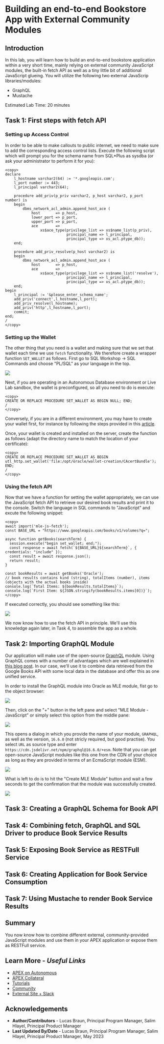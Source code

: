 # Building an end-to-end Bookstore App with External Community Modules

## Introduction
In this lab, you will learn how to build an end-to-end bookstore application within a very short time, mainly relying on external community JavaScript modules, the built-in fetch API as well as a tiny little bit of additional JavaScript glueing.
You will utilize the following two external JavaScrip libraries/modules:

- GraphQL
- Mustache

Estimated Lab Time: 20 minutes

## Task 1: First steps with fetch API

### Setting up Access Control
In order to be able to make callouts to public internet, we need to make sure to add the corresponding access control lists. Execute the following script which will prompt you for the schema name from SQL*Plus as sysdba (or ask your administrator to perform it for you):

```
<copy>
declare
    l_hostname varchar2(64) := '*.googleapis.com';
    l_port number := 443;
    l_principal varchar2(64);

    procedure add_priv(p_priv varchar2, p_host varchar2, p_port number) is
    begin
        dbms_network_acl_admin.append_host_ace (
            host       => p_host, 
            lower_port => p_port,
            upper_port => p_port,
            ace        => 
                xs$ace_type(privilege_list => xs$name_list(p_priv),
                            principal_name => l_principal,
                            principal_type => xs_acl.ptype_db));
    end;

    procedure add_priv_resolve(p_host varchar2) is
    begin
        dbms_network_acl_admin.append_host_ace (
            host       => p_host,
            ace        => 
                xs$ace_type(privilege_list => xs$name_list('resolve'),
                            principal_name => l_principal,
                            principal_type => xs_acl.ptype_db)); 
    end;
begin
    l_principal := '&please_enter_schema_name';
    add_priv('connect',l_hostname,l_port);
    add_priv_resolve(l_hostname);
    add_priv('http',l_hostname,l_port);
    commit;
end;
/
</copy>
```

### Setting up the Wallet
The other thing that you need is a wallet and making sure that we set that wallet each time we use `fetch` functionality.
We therefore create a wrapper function `SET_WALLET` as follows.
First go to SQL Workshop -> SQL Commands and choose "PL/SQL" as your language in the top.

![](images/00-sql-commands.png " ")

Next, if you are operating in an Autonomous Database environment or Live Lab sandbox, the wallet is preconfigured, so all you need to do is execute:

```
<copy>
CREATE OR REPLACE PROCEDURE SET_WALLET AS BEGIN NULL; END;
/
</copy>
```

Conversely, if you are in a different environment, you may have to create your wallet first, for instance by following the steps provided in this
[article](https://github.com/Dani3lSun/oracle-ca-wallet-creator).

Once, your wallet is created and installed on the server, create the function as follows (adapt the directory name to match the location of your certificate):

```
<copy>
CREATE OR REPLACE PROCEDURE SET_WALLET AS BEGIN utl_http.set_wallet('file:/opt/oracle/wallet-creation/CAcertBundle'); END;
/
</copy>
```

### Using the fetch API
Now that we have a function for setting the wallet appropriately, we can use the JavaScript fetch API to retrieve our desired book results and print it to the console.
Switch the language in SQL commands to "JavaScript" and excute the following snippet:

```
<copy>
await import('mle-js-fetch');
const BASE_URL = "https://www.googleapis.com/books/v1/volumes?q=";

async function getBooks(searchTerm) {
  session.execute("begin set_wallet; end;");
  const response = await fetch(`${BASE_URL}${searchTerm}`, { credentials: "include" });
  const result = await response.json();
  return result;
}

const bookResults = await getBooks('Oracle');
// book results contains kind (string), totalItems (number), items (objects with the actual books inside)
console.log(`Total Items: ${bookResults.totalItems}`);
console.log(`First Item: ${JSON.stringify(bookResults.items[0])}`);
</copy>
```

If executed correctly, you should see something like this:

![](images/00-simple-fetch.png " ")

We now know how to use the fetch API in principle. We'll use this knowledge again later, in Task 4, to assemble the app as a whole.

## Task 2: Importing GraphQL Module
Our application will make use of the open-source [GraphQL](https://www.npmjs.com/package/graphql) module.
Using GraphQL comes with a number of advantages which are well explained in
[this blog post](https://medium.com/@jeff_long/when-and-why-to-use-graphql-24f6bce4839d).
In our case, we'll use it to combine data retrieved from the Google Books API with some local data in the database and offer this as one unified service.

In order to install the GraphQL module into Oracle as MLE module, fist go to the object browser:

![](images/01-object-browser.png " ")

Then, click on the "+" button in the left pane and select "MLE Module - JavaScript" or simply select this option from the middle pane:

![](images/02-create-mle-module.png " ")

This opens a dialog in which you provide the name of your module, `GRAPHQL`, as well as the version, `16.6.0` (not stricly required, but good practise).
You select `URL` as source type and enter `https://cdn.jsdelivr.net/npm/graphql@16.6.0/+esm`.
Note that you can get open-source JavaScript modules like this one from the CDN of your choice as long as they are provided in terms of an EcmaScript module (ESM).

![](images/03-create-graphql-module.png " ")

What is left to do is to hit the "Create MLE Module" button and wait a few seconds to get the confirmation that the module was successfully created.

![](images/04-graphql-module-created.png " ")

## Task 3: Creating a GraphQL Schema for Book API

## Task 4: Combining fetch, GraphQL and SQL Driver to produce Book Service Results

## Task 5: Exposing Book Service as RESTFull Service

## Task 6: Creating Application for Book Service Consumption

## Task 7: Using Mustache to render Book Service Results

## **Summary**

You now know how to combine different external, community-provided JavaScript modules and use them in your APEX application or expose them as RESTFull service.

## **Learn More** - *Useful Links*

- [APEX on Autonomous](https://apex.oracle.com/autonomous)
- [APEX Collateral](https://www.oracle.com/database/technologies/appdev/apex/collateral.html)
- [Tutorials](https://apex.oracle.com/en/learn/tutorials)
- [Community](https://apex.oracle.com/community)
- [External Site + Slack](http://apex.world)

## **Acknowledgements**

 - **Author/Contributors** -  Lucas Braun, Principal Program Manager, Salim Hlayel, Principal Product Manager
 - **Last Updated By/Date** - Lucas Braun, Principal Program Manager, Salim Hlayel, Principal Product Manager, May 2023